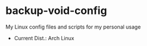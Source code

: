 # backup-void-config
My Linux config files and scripts for my personal usage

- Current Dist.: Arch Linux
